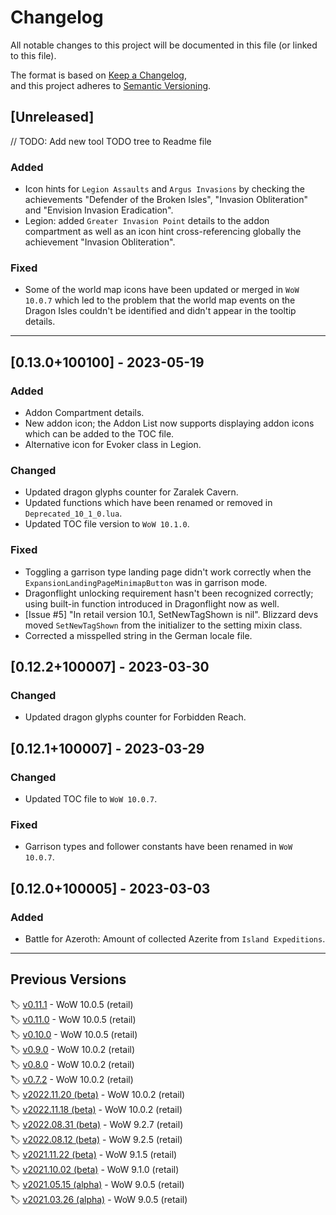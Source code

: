 # Changelog  
  
All notable changes to this project will be documented in this file (or linked to this file).  
  
The format is based on [Keep a Changelog](https://keepachangelog.com/en/1.0.0/), and this project adheres to [Semantic Versioning](https://semver.org/spec/v2.0.0.html).  
  
## [Unreleased]  
  
// TODO: Add new tool TODO tree to Readme file
  
### Added
  
- Icon hints for `Legion Assaults` and `Argus Invasions` by checking the achievements "Defender of the Broken Isles", "Invasion Obliteration" and "Envision Invasion Eradication".
- Legion: added `Greater Invasion Point` details to the addon compartment as well as an icon hint cross-referencing globally the achievement "Invasion Obliteration".
  
### Fixed  
  
- Some of the world map icons have been updated or merged in `WoW 10.0.7` which led to the problem that the world map events on the Dragon Isles couldn't be identified and didn't appear in the tooltip details.  
  
----  
  
## [0.13.0+100100] - 2023-05-19  
  
### Added  
  
- Addon Compartment details.
- New addon icon; the Addon List now supports displaying addon icons which can be added to the TOC file.  
- Alternative icon for Evoker class in Legion.
  
### Changed  
  
- Updated dragon glyphs counter for Zaralek Cavern.  
- Updated functions which have been renamed or removed in `Deprecated_10_1_0.lua`.  
- Updated TOC file version to `WoW 10.1.0`.  
  
### Fixed  
  
- Toggling a garrison type landing page didn't work correctly when the `ExpansionLandingPageMinimapButton` was in garrison mode.
- Dragonflight unlocking requirement hasn't been recognized correctly; using built-in function introduced in Dragonflight now as well.
- [Issue #5] "In retail version 10.1, SetNewTagShown is nil". Blizzard devs moved `SetNewTagShown` from the initializer to the setting mixin class.  
- Corrected a misspelled string in the German locale file.  
  
## [0.12.2+100007] - 2023-03-30  
  
### Changed  
  
- Updated dragon glyphs counter for Forbidden Reach.  
  
## [0.12.1+100007] - 2023-03-29  
  
### Changed  
  
- Updated TOC file to `WoW 10.0.7`.  
  
### Fixed  
  
- Garrison types and follower constants have been renamed in `WoW 10.0.7`.  
  
## [0.12.0+100005] - 2023-03-03  
  
### Added  
  
- Battle for Azeroth: Amount of collected Azerite from `Island Expeditions`.  
  
----  
  
## Previous Versions  
  
🏷️ [v0.11.1](https://www.curseforge.com/wow/addons/mission-report-button-plus/files/4394724) - WoW 10.0.5 (retail)  
🏷️ [v0.11.0](https://www.curseforge.com/wow/addons/mission-report-button-plus/files/4388074) - WoW 10.0.5 (retail)  
🏷️ [v0.10.0](https://www.curseforge.com/wow/addons/mission-report-button-plus/files/4378645) - WoW 10.0.5 (retail)  
🏷️ [v0.9.0](https://www.curseforge.com/wow/addons/mission-report-button-plus/files/4274082) - WoW 10.0.2 (retail)  
🏷️ [v0.8.0](https://www.curseforge.com/wow/addons/mission-report-button-plus/files/4173683) - WoW 10.0.2 (retail)  
🏷️ [v0.7.2](https://www.curseforge.com/wow/addons/mission-report-button-plus/files/4110896) - WoW 10.0.2 (retail)  
🏷️ [v2022.11.20 (beta)](https://www.curseforge.com/wow/addons/mission-report-button-plus/files/4099565) - WoW 10.0.2 (retail)  
🏷️ [v2022.11.18 (beta)](https://www.curseforge.com/wow/addons/mission-report-button-plus/files/4095108) - WoW 10.0.2 (retail)  
🏷️ [v2022.08.31 (beta)](https://www.curseforge.com/wow/addons/mission-report-button-plus/files/3960563) - WoW 9.2.7 (retail)  
🏷️ [v2022.08.12 (beta)](https://www.curseforge.com/wow/addons/mission-report-button-plus/files/3931064) - WoW 9.2.5 (retail)  
🏷️ [v2021.11.22 (beta)](https://www.curseforge.com/wow/addons/mission-report-button-plus/files/3534034) - WoW 9.1.5 (retail)  
🏷️ [v2021.10.02 (beta)](https://www.curseforge.com/wow/addons/mission-report-button-plus/files/3479455) - WoW 9.1.0 (retail)  
🏷️ [v2021.05.15 (alpha)](https://www.curseforge.com/wow/addons/mission-report-button-plus/files/3310841) - WoW 9.0.5 (retail)  
🏷️ [v2021.03.26 (alpha)](https://www.curseforge.com/wow/addons/mission-report-button-plus/files/3251909) - WoW 9.0.5 (retail)  
